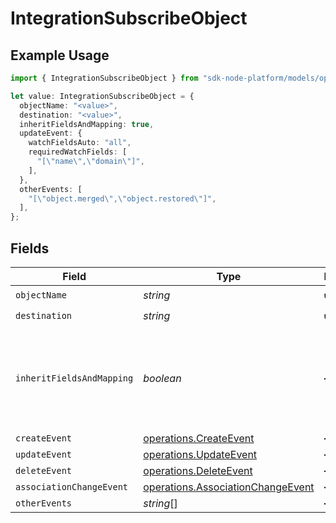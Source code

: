 # IntegrationSubscribeObject

## Example Usage

```typescript
import { IntegrationSubscribeObject } from "sdk-node-platform/models/operations";

let value: IntegrationSubscribeObject = {
  objectName: "<value>",
  destination: "<value>",
  inheritFieldsAndMapping: true,
  updateEvent: {
    watchFieldsAuto: "all",
    requiredWatchFields: [
      "[\"name\",\"domain\"]",
    ],
  },
  otherEvents: [
    "[\"object.merged\",\"object.restored\"]",
  ],
};
```

## Fields

| Field                                                                                  | Type                                                                                   | Required                                                                               | Description                                                                            | Example                                                                                |
| -------------------------------------------------------------------------------------- | -------------------------------------------------------------------------------------- | -------------------------------------------------------------------------------------- | -------------------------------------------------------------------------------------- | -------------------------------------------------------------------------------------- |
| `objectName`                                                                           | *string*                                                                               | :heavy_check_mark:                                                                     | N/A                                                                                    |                                                                                        |
| `destination`                                                                          | *string*                                                                               | :heavy_check_mark:                                                                     | N/A                                                                                    |                                                                                        |
| `inheritFieldsAndMapping`                                                              | *boolean*                                                                              | :heavy_minus_sign:                                                                     | If true, the integration will inherit the fields and mapping from the read object.     | true                                                                                   |
| `createEvent`                                                                          | [operations.CreateEvent](../../models/operations/createevent.md)                       | :heavy_minus_sign:                                                                     | N/A                                                                                    |                                                                                        |
| `updateEvent`                                                                          | [operations.UpdateEvent](../../models/operations/updateevent.md)                       | :heavy_minus_sign:                                                                     | N/A                                                                                    |                                                                                        |
| `deleteEvent`                                                                          | [operations.DeleteEvent](../../models/operations/deleteevent.md)                       | :heavy_minus_sign:                                                                     | N/A                                                                                    |                                                                                        |
| `associationChangeEvent`                                                               | [operations.AssociationChangeEvent](../../models/operations/associationchangeevent.md) | :heavy_minus_sign:                                                                     | N/A                                                                                    |                                                                                        |
| `otherEvents`                                                                          | *string*[]                                                                             | :heavy_minus_sign:                                                                     | N/A                                                                                    |                                                                                        |